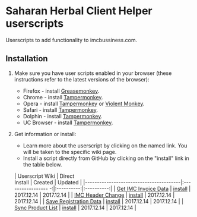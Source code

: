 # Saharan Herbal Client Helper userscripts 

Userscripts to add functionality to imcbussiness.com.

## Installation

1. Make sure you have user scripts enabled in your browser (these instructions refer to the latest versions of the browser):

	* Firefox - install [Greasemonkey](https://addons.mozilla.org/en-US/firefox/addon/greasemonkey/).
	* Chrome - install [Tampermonkey](https://tampermonkey.net/?ext=dhdg&browser=chrome).
	* Opera - install [Tampermonkey](https://tampermonkey.net/?ext=dhdg&browser=opera) or [Violent Monkey](https://addons.opera.com/en/extensions/details/violent-monkey/).
	* Safari - install [Tampermonkey](https://tampermonkey.net/?ext=dhdg&browser=safari).
	* Dolphin - install [Tampermonkey](https://tampermonkey.net/?ext=dhdg&browser=dolphin).
	* UC Browser - install [Tampermonkey](https://tampermonkey.net/?ext=dhdg&browser=ucweb).

2. Get information or install:
	* Learn more about the userscript by clicking on the named link. You will be taken to the specific wiki page.
	* Install a script directly from GitHub by clicking on the "install" link in the table below.


	| Userscript Wiki                        | Direct<br>Install   | Created    | Updated    |
	|----------------------------------------|:----------------- -:|:----------:|:----------:|
	| [Get IMC Invoice Data][ccs-wiki]       | [install][ccs-wiki] | 2017.12.14 | 2017.12.14 |
	| [IMC Header Change][cfd-wiki]          | [install][cfd-wiki] | 2017.12.14 | 2017.12.14 |
	| [Save Registration Data][cgl-wiki]     | [install][cgl-wiki] | 2017.12.14 | 2017.12.14 |
	| [Sync Product List][csw-wiki]          | [install][csw-wiki] | 2017.12.14 | 2017.12.14 |
	

[ccs-wiki]: https://github.com/dushyantsaharan/SaharanHerbalClientHelper/raw/master/Paid%20User%20-%20Get%20IMC%20Invoice%20Data.user.js
[cfd-wiki]: https://github.com/dushyantsaharan/SaharanHerbalClientHelper/raw/master/Paid%20User%20-%20IMC%20Header%20Change.user.js
[cgl-wiki]: https://github.com/dushyantsaharan/SaharanHerbalClientHelper/raw/master/Paid%20User%20-%20Save%20Registration%20Data.user.js
[csw-wiki]: https://github.com/dushyantsaharan/SaharanHerbalClientHelper/raw/master/Paid%20User%20-%20Sync%20Product%20List.user.js




